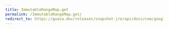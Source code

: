 ```yaml
---
title: ImmutableRangeMap.get
permalink: /ImmutableRangeMap.get/
redirect_to: https://guava.dev/releases/snapshot-jre/api/docs/com/google/common/collect/ImmutableRangeMap.html#get-K-
---
```

